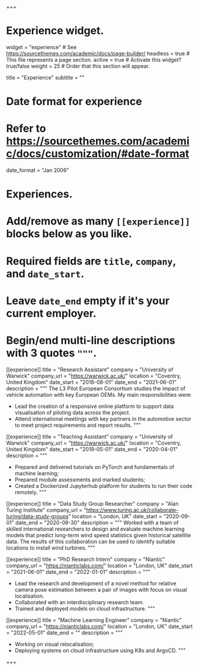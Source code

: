 +++
# Experience widget.
widget = "experience"  # See https://sourcethemes.com/academic/docs/page-builder/
headless = true  # This file represents a page section.
active = true # Activate this widget? true/false
weight = 25  # Order that this section will appear.

title = "Experience"
subtitle = ""

# Date format for experience
#   Refer to https://sourcethemes.com/academic/docs/customization/#date-format
date_format = "Jan 2006"

# Experiences.
#   Add/remove as many `[[experience]]` blocks below as you like.
#   Required fields are `title`, `company`, and `date_start`.
#   Leave `date_end` empty if it's your current employer.
#   Begin/end multi-line descriptions with 3 quotes `"""`.
[[experience]]
  title = "Research Assistant"
  company = "University of Warwick"
  company_url = "https://warwick.ac.uk/"
  location = "Coventry, United Kingdom"
  date_start = "2018-08-01"
  date_end = "2021-06-01"
  description = """
  The L3 Pilot European Consortium studies the impact of vehicle automation with key European OEMs. My main responsibilities were:
  * Lead the creation of a responsive online platform to support data visualisation of piloting data across the project.
  * Attend international meetings with key partners in the automotive sector to meet project requirements and report results.
 """

[[experience]]
  title = "Teaching Assistant"
  company = "University of Warwick"
  company_url = "https://warwick.ac.uk/"
  location = "Coventry, United Kingdom"
  date_start = "2019-05-01"
  date_end = "2020-04-01"
  description = """
  * Prepared and delivered tutorials on PyTorch and fundamentals of machine learning;
  * Prepared module assessments and marked students; 
  * Created a Dockerized Jupyterhub platform for students to run their code remotely.
  """

[[experience]]
  title = "Data Study Group Researcher"
  company = "Alan Turing Institute"
  company_url = "https://www.turing.ac.uk/collaborate-turing/data-study-groups"
  location = "London, UK"
  date_start = "2020-09-01"
  date_end = "2020-09-30"
  description = """
  Worked with a team of skilled international researchers to design and evaluate machine learning models that predict long-term wind speed statistics given historical satellite data. The results of this collaboration can be used to identify suitable locations to install wind turbines.
  """

[[experience]]
  title = "PhD Research Intern"
  company = "Niantic"
  company_url = "https://nianticlabs.com/"
  location = "London, UK"
  date_start = "2021-06-01"
  date_end = "2022-01-01"
  description = """
  * Lead the research and development of a novel method for relative camera pose estimation between a pair of images with focus on visual localisation.
  * Collaborated with an interdisciplinary research team.
  * Trained and deployed models on cloud infrastructure.
  """

[[experience]]
  title = "Machine Learning Engineer"
  company = "Niantic"
  company_url = "https://nianticlabs.com/"
  location = "London, UK"
  date_start = "2022-05-01"
  date_end = ""
  description = """
  * Working on visual relocalisation;
  * Deploying systems on cloud infrastructure using K8s and ArgoCD.
  """

+++
